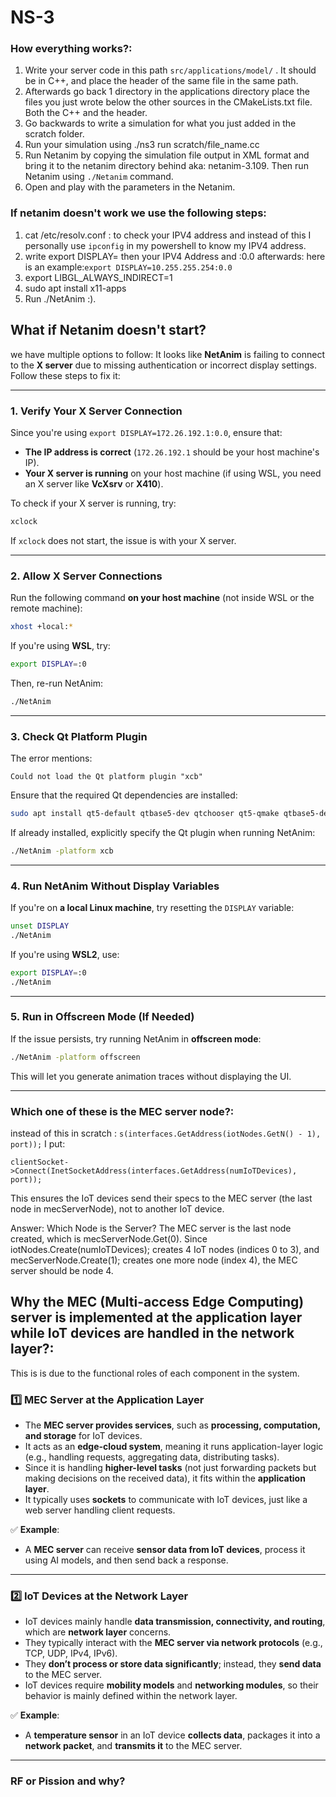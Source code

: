 # NS-3
### How everything works?:
1. Write your server code in this path ```src/applications/model/``` . It should be in C++, and place the header of the same file in the same path.
2. Afterwards go back 1 directory in the applications directory place the files you just wrote below the other sources in the CMakeLists.txt file. Both the C++ and the header.
3. Go backwards to write a simulation for what you just added in the scratch folder.
4. Run your simulation using ./ns3 run scratch/file_name.cc
5. Run Netanim by copying the simulation file output in XML format and bring it to the netanim directory behind aka: netanim-3.109. Then run Netanim using ```./Netanim``` command.
6. Open and play with the parameters in the Netanim.
### If netanim doesn't work we use the following steps:
1. cat /etc/resolv.conf : to check your IPV4 address and instead of this I personally use ```ipconfig``` in my powershell to know my IPV4 address.
2. write export DISPLAY= then your IPV4 Address and :0.0 afterwards: here is an example:```export DISPLAY=10.255.255.254:0.0```
3. export LIBGL_ALWAYS_INDIRECT=1
4. sudo apt install x11-apps
5. Run ./NetAnim  :).

## What if Netanim doesn't start?
we have multiple options to follow:
It looks like **NetAnim** is failing to connect to the **X server** due to missing authentication or incorrect display settings. Follow these steps to fix it:

---

### **1. Verify Your X Server Connection**
Since you're using `export DISPLAY=172.26.192.1:0.0`, ensure that:
- **The IP address is correct** (`172.26.192.1` should be your host machine's IP).
- **Your X server is running** on your host machine (if using WSL, you need an X server like **VcXsrv** or **X410**).

To check if your X server is running, try:

```sh
xclock
```

If `xclock` does not start, the issue is with your X server.

---

### **2. Allow X Server Connections**
Run the following command **on your host machine** (not inside WSL or the remote machine):

```sh
xhost +local:*
```

If you're using **WSL**, try:

```sh
export DISPLAY=:0
```

Then, re-run NetAnim:

```sh
./NetAnim
```

---

### **3. Check Qt Platform Plugin**
The error mentions:

```
Could not load the Qt platform plugin "xcb"
```

Ensure that the required Qt dependencies are installed:

```sh
sudo apt install qt5-default qtbase5-dev qtchooser qt5-qmake qtbase5-dev-tools
```

If already installed, explicitly specify the Qt plugin when running NetAnim:

```sh
./NetAnim -platform xcb
```

---

### **4. Run NetAnim Without Display Variables**
If you're on **a local Linux machine**, try resetting the `DISPLAY` variable:

```sh
unset DISPLAY
./NetAnim
```

If you're using **WSL2**, use:

```sh
export DISPLAY=:0
./NetAnim
```

---

### **5. Run in Offscreen Mode (If Needed)**
If the issue persists, try running NetAnim in **offscreen mode**:

```sh
./NetAnim -platform offscreen
```

This will let you generate animation traces without displaying the UI.

---
### Which one of these is the MEC server node?:
instead of this in scratch : ```s(interfaces.GetAddress(iotNodes.GetN() - 1), port));```
 I put:
```
clientSocket->Connect(InetSocketAddress(interfaces.GetAddress(numIoTDevices), port));
```
This ensures the IoT devices send their specs to the MEC server (the last node in mecServerNode), not to another IoT device.

Answer: Which Node is the Server?
The MEC server is the last node created, which is mecServerNode.Get(0).
Since iotNodes.Create(numIoTDevices); creates 4 IoT nodes (indices 0 to 3), and mecServerNode.Create(1); creates one more node (index 4), the MEC server should be node 4.

## Why **the MEC (Multi-access Edge Computing) server is implemented at the application layer** while **IoT devices are handled in the network layer**?:
This is is due to the functional roles of each component in the system.  

### **1️⃣ MEC Server at the Application Layer**  
- The **MEC server provides services**, such as **processing, computation, and storage** for IoT devices.  
- It acts as an **edge-cloud system**, meaning it runs application-layer logic (e.g., handling requests, aggregating data, distributing tasks).  
- Since it is handling **higher-level tasks** (not just forwarding packets but making decisions on the received data), it fits within the **application layer**.  
- It typically uses **sockets** to communicate with IoT devices, just like a web server handling client requests.  

✅ **Example**:  
- A **MEC server** can receive **sensor data from IoT devices**, process it using AI models, and then send back a response.  

---

### **2️⃣ IoT Devices at the Network Layer**  
- IoT devices mainly handle **data transmission, connectivity, and routing**, which are **network layer** concerns.  
- They typically interact with the **MEC server via network protocols** (e.g., TCP, UDP, IPv4, IPv6).  
- They **don’t process or store data significantly**; instead, they **send data** to the MEC server.  
- IoT devices require **mobility models** and **networking modules**, so their behavior is mainly defined within the network layer.  

✅ **Example**:  
- A **temperature sensor** in an IoT device **collects data**, packages it into a **network packet**, and **transmits it** to the MEC server.  

---

### RF or Pission and why?
